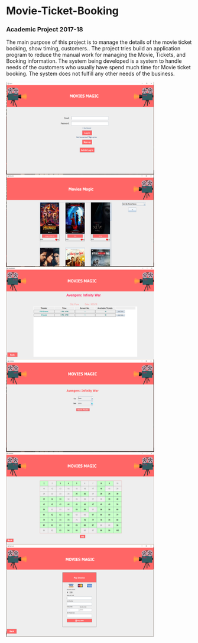 # Movie-Ticket-Booking
###  Academic Project 2017-18
  The main purpose of this project is to manage the details of the movie ticket booking, show
timing, customers.. The project tries build an application program to reduce the manual work for
managing the Movie, Tickets, and Booking information. The system being developed is a system
to handle needs of the customers who usually have spend much time for Movie ticket booking.
The system does not fulfill any other needs of the business.

<img align="left" width="400" height="250" src="https://github.com/ajinkyagholape1998/Movie-Ticket-Booking/blob/master/Screenshots/Screenshot%20(67).png">
<img align="left" width="400" height="250" src="https://github.com/ajinkyagholape1998/Movie-Ticket-Booking/blob/master/Screenshots/Screenshot%20(68).png">

<img align="left" width="400" height="250" src="https://github.com/ajinkyagholape1998/Movie-Ticket-Booking/blob/master/Screenshots/Screenshot%20(69).png">
<img align="left" width="400" height="250" src="https://github.com/ajinkyagholape1998/Movie-Ticket-Booking/blob/master/Screenshots/Screenshot%20(70).png">

<img align="left" width="400" height="250" src="https://github.com/ajinkyagholape1998/Movie-Ticket-Booking/blob/master/Screenshots/Screenshot%20(71).png">
<img align="left" width="400" height="250" src="https://github.com/ajinkyagholape1998/Movie-Ticket-Booking/blob/master/Screenshots/Screenshot%20(72).png">
